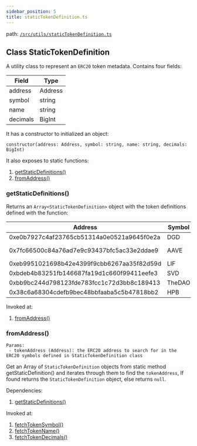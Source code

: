 ```yaml
---
sidebar_position: 5
title: staticTokenDefinition.ts
---
```


path: [`/src/utils/staticTokenDefinition.ts`](https://github.com/Uniswap/v3-subgraph/blob/main/src/utils/staticTokenDefinition.ts)


## Class StaticTokenDefinition
A utility class to represent an `ERC20` token metadata. Contains four fields:

|Field|Type|
|-|-|
|address|Address|
|symbol|string|
|name|string|
|decimals|BigInt|

It has a constructor to initialized an object:
```
constructor(address: Address, symbol: string, name: string, decimals: BigInt)
```

It also exposes to static functions:
1. [getStaticDefinitions()](#getstaticdefinitions)
2. [fromAddress()](#fromaddress)

### getStaticDefinitions()
Returns an `Array<StaticTokenDefinition>` object with the token definitions defined with the function:

|Address|Symbol|Name|Decimals|
|-|-|-|-|
|0xe0b7927c4af23765cb51314a0e0521a9645f0e2a|DGD|DGD|9|
|0x7fc66500c84a76ad7e9c93437bfc5ac33e2ddae9|AAVE|Aave Token|18|
|0xeb9951021698b42e4399f9cbb6267aa35f82d59d|LIF|Lif|18|
|0xbdeb4b83251fb146687fa19d1c660f99411eefe3|SVD|savedroid|18|
|0xbb9bc244d798123fde783fcc1c72d3bb8c189413|TheDAO|TheDAO|16|
|0x38c6a68304cdefb9bec48bbfaaba5c5b47818bb2|HPB|HPBCoin|18|

Invoked at:
1. [fromAddress()](#fromaddress)

### fromAddress()
```
Params:
 - tokenAddress (Address): the ERC20 address to search for in the ERC20 symbols defined in StaticTokenDefinition class
```
Get an Array of `StaticTokenDefinition` objects from static method getStaticDefinition() and iterates through them to find the `tokenAddress`, If found returns the `StaticTokenDefinition` object, else returns `null`.

Dependencies:
1. [getStaticDefinitions()](#getstaticdefinitions)

Invoked at:
1. [fetchTokenSymbol()](./token.ts#fetchtokensymbol)
2. [fetchTokenName()](./token.ts#fetchtokenname)
3. [fetchTokenDecimals()](./token.ts#fetchtokendecimals)

